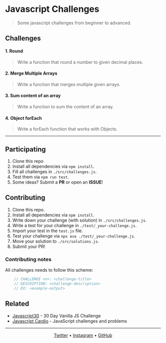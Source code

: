 # Javascript Challenges
> Some javascript challenges from beginner to advanced.

## Challenges

#### 1. Round
> Write a function that round a number to given decimal places.

#### 2. Merge Multiple Arrays
> Write a function that merges multiple given arrays.

#### 3. Sum content of an array
> Write a function to sum the content of an array.

#### 4. Object forEach
> Write a forEach function that works with Objects.


---
## Participating
1. Clone this repo
2. Install all dependencies via `npm install`.
3. Fill all challenges in `./src/challenges.js`.
4. Test them via `npm run test`.
5. Some ideas? Submit a **PR** or open an **ISSUE**!

## Contributing
1. Clone this repo.
2. Install all dependencies via `npm install`.
3. Write down your challenge (with solution) in `./src/challenges.js`.
4. Write a test for your challenge in `./test/_your-challenge.js`.
5. Import your test in the `test.js` file.
6. Test your challenge via `npx ava ./test/_your-challenge.js`.
7. Move your solution to `./src/solutions.js`.
8. Submit your PR!


### Contributing notes
All challenges needs to follow this scheme:

```js
	// CHALLENGE <n>: <challenge-title>
	// DESCRIPTION: <challenge-description>
	// EX: <example-output>
```

## Related
- [Javascript30][js30] - 30 Day Vanilla JS Challenge
- [Javascript Cardio][jscardio] - JavaScript challenges and problems

--------
<p align="center">
	<a href="https://twitter.com/rawnlydev">Twitter</a> • <a href="https://instagram.com/fede.vitale">Instagram</a>  • <a href="https://github.com/rawnly">GitHub</a>
</p>


[js30]: https://github.com/wesbos/JavaScript30
[jscardio]: https://github.com/bradtraversy/javascript_cardio
